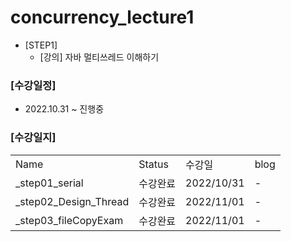 # concurrency_lecture1
- [STEP1]
  - [강의] 자바 멀티쓰레드 이해하기

### [수강일정]
- 2022.10.31 ~ 진행중
   
### [수강일지]
| | | | |
|-|-|-|-|
|Name|Status|수강일|blog|
|_step01_serial|수강완료|2022/10/31|-|
|_step02_Design_Thread|수강완료|2022/11/01|-|
|_step03_fileCopyExam|수강완료|2022/11/01|-|

